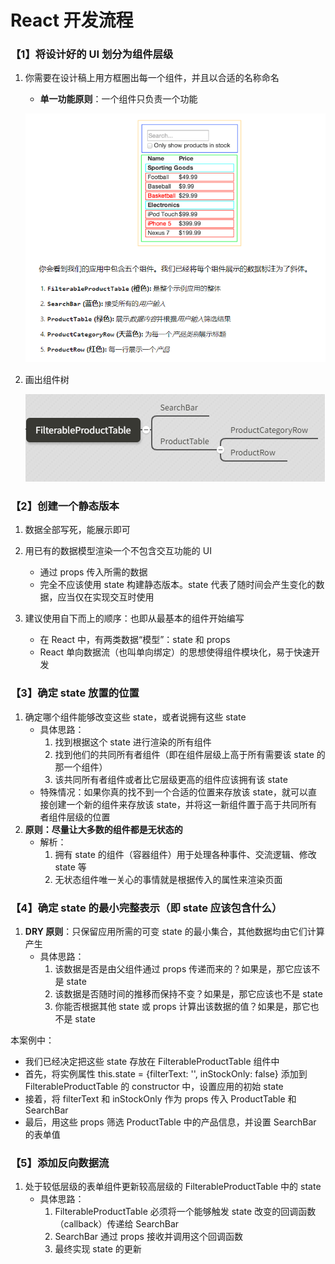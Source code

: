 # React 开发流程

### 【1】将设计好的 UI 划分为组件层级

1. 你需要在设计稿上用方框圈出每一个组件，并且以合适的名称命名

   - **单一功能原则**：一个组件只负责一个功能

   ![组件划分](images/组件划分.png)

2. 画出组件树

   ![组件树](images/组件树.png)

### 【2】创建一个静态版本

1. 数据全部写死，能展示即可
2. 用已有的数据模型渲染一个不包含交互功能的 UI

   - 通过 props 传入所需的数据
   - 完全不应该使用 state 构建静态版本。state 代表了随时间会产生变化的数据，应当仅在实现交互时使用

3. 建议使用自下而上的顺序：也即从最基本的组件开始编写

   - 在 React 中，有两类数据“模型”：state 和 props
   - React 单向数据流（也叫单向绑定）的思想使得组件模块化，易于快速开发

### 【3】确定 state 放置的位置

1. 确定哪个组件能够改变这些 state，或者说拥有这些 state
   - 具体思路：
     1. 找到根据这个 state 进行渲染的所有组件
     2. 找到他们的共同所有者组件（即在组件层级上高于所有需要该 state 的那一个组件）
     3. 该共同所有者组件或者比它层级更高的组件应该拥有该 state
   - 特殊情况：如果你真的找不到一个合适的位置来存放该 state，就可以直接创建一个新的组件来存放该 state，并将这一新组件置于高于共同所有者组件层级的位置
2. **原则：尽量让大多数的组件都是无状态的**
   - 解析：
     1. 拥有 state 的组件（容器组件）用于处理各种事件、交流逻辑、修改 state 等
     2. 无状态组件唯一关心的事情就是根据传入的属性来渲染页面

### 【4】确定 state 的最小完整表示（即 state 应该包含什么）

1. **DRY 原则**：只保留应用所需的可变 state 的最小集合，其他数据均由它们计算产生
   - 具体思路：
     1. 该数据是否是由父组件通过 props 传递而来的？如果是，那它应该不是 state
     2. 该数据是否随时间的推移而保持不变？如果是，那它应该也不是 state
     3. 你能否根据其他 state 或 props 计算出该数据的值？如果是，那它也不是 state

本案例中：

- 我们已经决定把这些 state 存放在 FilterableProductTable 组件中
- 首先，将实例属性 this.state = {filterText: '', inStockOnly: false} 添加到 FilterableProductTable 的 constructor 中，设置应用的初始 state
- 接着，将 filterText 和 inStockOnly 作为 props 传入 ProductTable 和 SearchBar
- 最后，用这些 props 筛选 ProductTable 中的产品信息，并设置 SearchBar 的表单值

### 【5】添加反向数据流

1. 处于较低层级的表单组件更新较高层级的 FilterableProductTable 中的 state
   - 具体思路：
     1. FilterableProductTable 必须将一个能够触发 state 改变的回调函数（callback）传递给 SearchBar
     2. SearchBar 通过 props 接收并调用这个回调函数
     3. 最终实现 state 的更新
